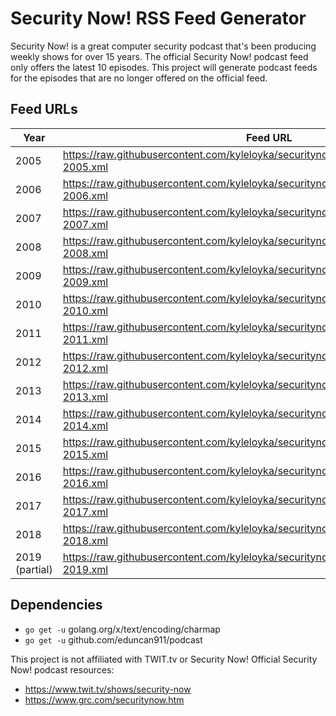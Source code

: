 # Security Now! RSS Feed Generator

Security Now! is a great computer security podcast that's been producing weekly shows for over 15 years. The official Security Now! podcast feed only offers the latest 10 episodes. This project will generate podcast feeds for the episodes that are no longer offered on the official feed.

## Feed URLs
| Year        | Feed URL |
| ----------- |----------|
| 2005 | https://raw.githubusercontent.com/kyleloyka/securitynow/master/generated_feeds/sn-2005.xml |
| 2006 | https://raw.githubusercontent.com/kyleloyka/securitynow/master/generated_feeds/sn-2006.xml |
| 2007 | https://raw.githubusercontent.com/kyleloyka/securitynow/master/generated_feeds/sn-2007.xml |
| 2008 | https://raw.githubusercontent.com/kyleloyka/securitynow/master/generated_feeds/sn-2008.xml |
| 2009 | https://raw.githubusercontent.com/kyleloyka/securitynow/master/generated_feeds/sn-2009.xml |
| 2010 | https://raw.githubusercontent.com/kyleloyka/securitynow/master/generated_feeds/sn-2010.xml |
| 2011 | https://raw.githubusercontent.com/kyleloyka/securitynow/master/generated_feeds/sn-2011.xml |
| 2012 | https://raw.githubusercontent.com/kyleloyka/securitynow/master/generated_feeds/sn-2012.xml |
| 2013 | https://raw.githubusercontent.com/kyleloyka/securitynow/master/generated_feeds/sn-2013.xml |
| 2014 | https://raw.githubusercontent.com/kyleloyka/securitynow/master/generated_feeds/sn-2014.xml |
| 2015 | https://raw.githubusercontent.com/kyleloyka/securitynow/master/generated_feeds/sn-2015.xml |
| 2016 | https://raw.githubusercontent.com/kyleloyka/securitynow/master/generated_feeds/sn-2016.xml |
| 2017 | https://raw.githubusercontent.com/kyleloyka/securitynow/master/generated_feeds/sn-2017.xml |
| 2018 | https://raw.githubusercontent.com/kyleloyka/securitynow/master/generated_feeds/sn-2018.xml |
| 2019 (partial) | https://raw.githubusercontent.com/kyleloyka/securitynow/master/generated_feeds/sn-2019.xml |

## Dependencies
  * `go get -u` golang.org/x/text/encoding/charmap
  * `go get -u` github.com/eduncan911/podcast

This project is not affiliated with TWIT.tv or Security Now!
Official Security Now! podcast resources: 
  * https://www.twit.tv/shows/security-now
  * https://www.grc.com/securitynow.htm
